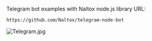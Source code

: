 Telegram bot examples with Naltox node.js library 
URL:
```
https://github.com/Naltox/telegram-node-bot
```
![Telegram.jpg](https://pp.vk.me/c626618/v626618143/251a6/kTvha_DtneQ.jpg)
